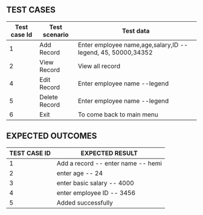 ## TEST CASES

| **Test case Id** | **Test scenario** | **Test data** |
| --- | --- | --- |
| 1 | Add Record | Enter employee name,age,salary,ID -- legend, 45, 50000,34352|
| 2 | View Record | View all record|
| 4 | Edit Record | Enter employee name --legend |
| 5 | Delete Record | Enter employee name --legend |
| 6 | Exit | To come back to main menu |

 

## EXPECTED OUTCOMES

| **TEST CASE ID** | **EXPECTED RESULT** |
| --- | --- |
| 1 | Add a record -- enter name -- hemi |
| 2 | enter age -- 24|
| 3 | enter basic salary -- 4000 |
| 4 | enter employee ID -- 3456 |
| 5 | Added successfully |
